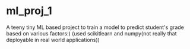# ml_proj_1
A teeny tiny ML based project to train a model to predict student's grade based on various factors:)
(used scikitlearn and numpy(not really that deployable in real world applications))
